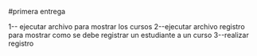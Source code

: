 #primera entrega

1-- ejecutar archivo para mostrar los cursos
2--ejecutar archivo registro para mostrar como se debe registrar un estudiante a un curso
3--realizar registro 
